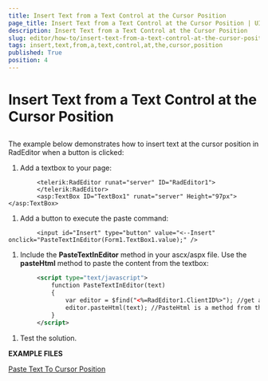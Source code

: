 ```yaml
---
title: Insert Text from a Text Control at the Cursor Position
page_title: Insert Text from a Text Control at the Cursor Position | UI for ASP.NET AJAX Documentation
description: Insert Text from a Text Control at the Cursor Position
slug: editor/how-to/insert-text-from-a-text-control-at-the-cursor-position
tags: insert,text,from,a,text,control,at,the,cursor,position
published: True
position: 4
---
```


# Insert Text from a Text Control at the Cursor Position



## 



The example below demonstrates how to insert text at the cursor position in RadEditor when a button is clicked:

1. Add a textbox to your page:

````ASPNET
	    <telerik:RadEditor runat="server" ID="RadEditor1">
	    </telerik:RadEditor>
	    <asp:TextBox ID="TextBox1" runat="server" Height="97px"></asp:TextBox>
````



1. Add a button to execute the paste command:

````ASPNET
	    <input id="Insert" type="button" value="<--Insert" onclick="PasteTextInEditor(Form1.TextBox1.value);" />
````



1. Include the __PasteTextInEditor__ method in your ascx/aspx file. Use the __pasteHtml__ method to paste the content from the textbox:

````XML
	    <script type="text/javascript">
	        function PasteTextInEditor(text)
	        {
	            var editor = $find("<%=RadEditor1.ClientID%>"); //get a reference to RadEditor client object    
	            editor.pasteHtml(text); //PasteHtml is a method from the editor client side API
	        }
	    </script>
````



1. Test the solution.

__EXAMPLE FILES__

[Paste Text To Cursor Position](http://www.telerik.com/ArticleFileDownload.aspx?I=r8w&G=euY)
